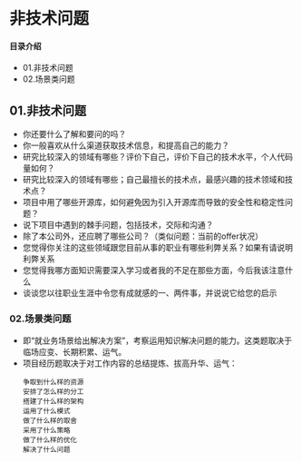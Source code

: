 # 非技术问题
#### 目录介绍
- 01.非技术问题
- 02.场景类问题


## 01.非技术问题
- 你还要什么了解和要问的吗？
- 你一般喜欢从什么渠道获取技术信息，和提高自己的能力？
- 研究比较深入的领域有哪些？评价下自己，评价下自己的技术水平，个人代码量如何？
- 研究比较深入的领域有哪些；自己最擅长的技术点，最感兴趣的技术领域和技术点？
- 项目中用了哪些开源库，如何避免因为引入开源库而导致的安全性和稳定性问题？
- 说下项目中遇到的棘手问题，包括技术，交际和沟通？
- 除了本公司外，还应聘了哪些公司？（类似问题：当前的offer状况）
- 您觉得你关注的这些领域跟您目前从事的职业有哪些利弊关系？如果有请说明利弊关系
- 您觉得我哪方面知识需要深入学习或者我的不足在那些方面，今后我该注意什么
- 谈谈您以往职业生涯中令您有成就感的一、两件事，并说说它给您的启示


### 02.场景类问题
- 即“就业务场景给出解决方案”，考察运用知识解决问题的能力。这类题取决于临场应变、长期积累、运气。
- 项目经历题取决于对工作内容的总结提炼、拔高升华、运气：
    ```
    争取到什么样的资源
    安排了怎么样的分工
    搭建了什么样的架构
    运用了什么模式
    做了什么样的取舍
    采用了什么策略
    做了什么样的优化
    解决了什么问题
    ```


